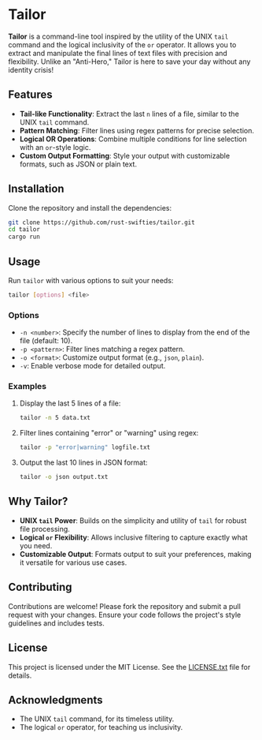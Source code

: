 # Tailor

**Tailor** is a command-line tool inspired by the utility of the UNIX `tail` command and the logical inclusivity of the `or` operator. It allows you to extract and manipulate the final lines of text files with precision and flexibility. Unlike an "Anti-Hero," Tailor is here to save your day without any identity crisis!

## Features

- **Tail-like Functionality**: Extract the last `n` lines of a file, similar to the UNIX `tail` command.
- **Pattern Matching**: Filter lines using regex patterns for precise selection.
- **Logical OR Operations**: Combine multiple conditions for line selection with an `or`-style logic.
- **Custom Output Formatting**: Style your output with customizable formats, such as JSON or plain text.

## Installation

Clone the repository and install the dependencies:

```bash
git clone https://github.com/rust-swifties/tailor.git
cd tailor
cargo run
```

## Usage

Run `tailor` with various options to suit your needs:

```bash
tailor [options] <file>
```

### Options

- `-n <number>`: Specify the number of lines to display from the end of the file (default: 10).
- `-p <pattern>`: Filter lines matching a regex pattern.
- `-o <format>`: Customize output format (e.g., `json`, `plain`).
- `-v`: Enable verbose mode for detailed output.

### Examples

1. Display the last 5 lines of a file:
   ```bash
   tailor -n 5 data.txt
   ```

2. Filter lines containing "error" or "warning" using regex:
   ```bash
   tailor -p "error|warning" logfile.txt
   ```

3. Output the last 10 lines in JSON format:
   ```bash
   tailor -o json output.txt
   ```

## Why Tailor?

- **UNIX `tail` Power**: Builds on the simplicity and utility of `tail` for robust file processing.
- **Logical `or` Flexibility**: Allows inclusive filtering to capture exactly what you need.
- **Customizable Output**: Formats output to suit your preferences, making it versatile for various use cases.

## Contributing

Contributions are welcome! Please fork the repository and submit a pull request with your changes. Ensure your code follows the project's style guidelines and includes tests.

## License

This project is licensed under the MIT License. See the [LICENSE.txt](LICENSE.txt) file for details.

## Acknowledgments

- The UNIX `tail` command, for its timeless utility.
- The logical `or` operator, for teaching us inclusivity.
